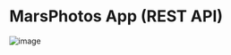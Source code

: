 MarsPhotos App (REST API)
==================================
![image](https://github.com/sarapmagcode/Loading-and-display-images-from-the-internet/assets/85553852/aa8dc409-fcee-44f7-8bed-ce8d631ea4df)
